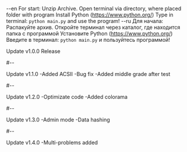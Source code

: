 --en
For start:
Unzip Archive. Open terminal via directory, where placed folder with program
Install Python (https://www.python.org/)
Type in terminal: 
`python main.py`
and use the program!
--ru
Для начала:
Распакуйте архив. Откройте терминал через каталог, где находится папка с программой
Установите Python (https://www.python.org/)
Введите в терминал:
`python main.py`
и пользуйтесь программой!

Update v1.0.0
Release

#--

Update v1.1.0
-Added ACSII
-Bug fix
-Added middle grade after test

#--

Update v1.2.0
-Optimizate code
-Added colorama

#--

Update v1.3.0
-Admin mode
-Data hashing

#--

Update v1.4.0
-Multi-problems added
